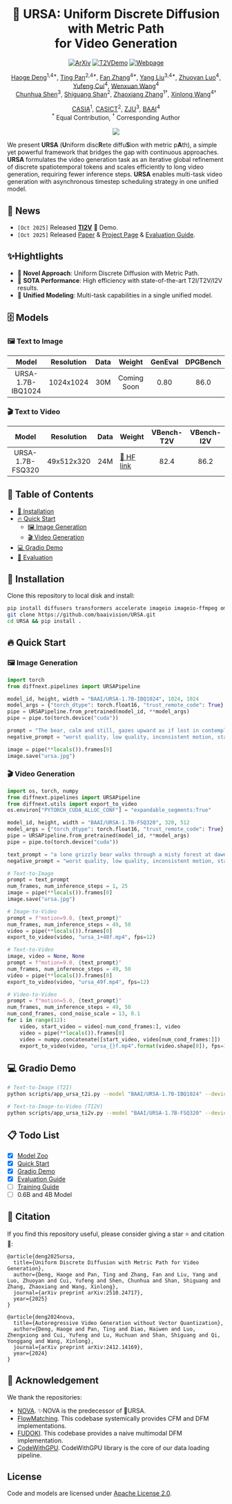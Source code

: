 <div align="center">

<h1>🐻 URSA: Uniform Discrete Diffusion with Metric Path<br>for Video Generation</h1>

<p align="center">
<a href="https://arxiv.org/abs/2510.24717"><img src="https://img.shields.io/badge/ArXiv-2510.24717-%23840707.svg" alt="ArXiv"></a>
<a href="https://huggingface.co/spaces/BAAI/nova-d48w1024-osp480"><img src="https://img.shields.io/badge/🤗 Demo-TI2V-%26840707.svg" alt="T2VDemo"></a>
<a href="http://bitterdhg.github.io/URSA_page"><img src="https://img.shields.io/badge/Webpage-URSA-%237CB4F7.svg" alt="Webpage"></a>
</p>

<p align="center">

[Haoge Deng](https://scholar.google.com/citations?user=S2sbvjgAAAAJ&hl)<sup>1,4*</sup>, [Ting Pan](https://scholar.google.com/citations?&user=qQv6YbsAAAAJ)<sup>2,4*</sup>, [Fan Zhang](https://scholar.google.com/citations?user=VsJ39HMAAAAJ)<sup>4*</sup>, [Yang Liu](https://scholar.google.com/citations?user=9JcQ2hwAAAAJ&hl)<sup>3,4*</sup>, [Zhuoyan Luo](https://scholar.google.com/citations?user=mKQhEsIAAAAJ&hl)<sup>4</sup>, [Yufeng Cui](https://scholar.google.com/citations?user=5Ydha2EAAAAJ&hl)<sup>4</sup>, [Wenxuan Wang](https://scholar.google.com/citations?user=75OyC-oAAAAJ&hl)<sup>4</sup><br>
[Chunhua Shen](https://scholar.google.com/citations?user=Ljk2BvIAAAAJ&hl)<sup>3</sup>, [Shiguang Shan](https://scholar.google.com/citations?user=Vkzd7MIAAAAJ&hl)<sup>2</sup>, [Zhaoxiang Zhang](https://scholar.google.com/citations?user=qxWfV6cAAAAJ&hl)<sup>1†</sup>, [Xinlong Wang](https://scholar.google.com/citations?user=DPz0DjYAAAAJ&hl)<sup>4†</sup><br>

[CASIA](http://english.ia.cas.cn)<sup>1</sup>, [CASICT](http://english.ict.cas.cn)<sup>2</sup>, [ZJU](https://www.zju.edu.cn/english)<sup>3</sup>, [BAAI](https://www.baai.ac.cn/en)<sup>4</sup><br>
<sup>*</sup> Equal Contribution, <sup>†</sup> Corresponding Author
<br><br><image src="assets/model_overview.jpg"/>
</div>

We present **URSA** (**U**niform disc**R**ete diffu**S**ion with metric p**A**th), a simple yet powerful framework that bridges the gap with continuous approaches. **URSA** formulates the video generation task as an iterative global refinement of discrete spatiotemporal tokens and scales efficiently to long video generation, requiring fewer inference steps. **URSA** enables multi-task video generation with asynchronous timestep scheduling strategy in one unified model.

## 🚀 News
- ```[Oct 2025]``` Released <a href="https://huggingface.co/spaces/BAAI/nova-d48w1024-osp480"><b>TI2V</b></a> 🤗 Demo.
- ```[Oct 2025]``` Released [Paper](https://arxiv.org/abs/2510.24717) & [Project Page](http://bitterdhg.github.io/URSA_page) & [Evaluation Guide](./docs/evaluation.md).

## ✨Hightlights

- 🥇 **Novel Approach**: Uniform Discrete Diffusion with Metric Path.
- 🥈 **SOTA Performance**: High efficiency with state-of-the-art T2I/T2V/I2V results.
- 🥉 **Unified Modeling**: Multi-task capabilities in a single unified model.

## 🗄️ Models

### 🖼️ Text to Image

| Model | Resolution | Data | Weight | GenEval | DPGBench |
|:-----:|:----------:|:----:|:------:|:-------:|:--------:|
| URSA-1.7B-IBQ1024 | 1024x1024 | 30M | Coming Soon | 0.80 | 86.0 |

### 🎬 Text to Video

| Model | Resolution | Data | Weight | VBench-T2V | VBench-I2V |
|:-----:|:----------:|:----:|:-------|:----------:|:----------:|
| URSA-1.7B-FSQ320 | 49x512x320 | 24M | [🤗 HF link](https://huggingface.co/BAAI/URSA-1.7B-FSQ320) | 82.4 | 86.2 |

## 📖 Table of Contents
- [🔧 Installation](#installation)
- [🔥 Quick Start](#quick-start)
  - [🖼️ Image Generation](#quickstart-image-generation)
  - [🎬 Video Generation](#quickstart-video-generation)
- [💻 Gradio Demo](#gradio-demo)
- [💯 Evaluation](./docs/evaluation.md)

## 🔧 Installation
<a id="installation"></a>

Clone this repository to local disk and install:
```bash
pip install diffusers transformers accelerate imageio imageio-ffmpeg omegaconf wandb
git clone https://github.com/baaivision/URSA.git
cd URSA && pip install .
```

## 🔥 Quick Start
<a id="quick-start"></a>

### 🖼️ Image Generation
<a id="quickstart-image-generation"></a>

```python
import torch
from diffnext.pipelines import URSAPipeline

model_id, height, width = "BAAI/URSA-1.7B-IBQ1024", 1024, 1024
model_args = {"torch_dtype": torch.float16, "trust_remote_code": True}
pipe = URSAPipeline.from_pretrained(model_id, **model_args)
pipe = pipe.to(torch.device("cuda"))

prompt = "The bear, calm and still, gazes upward as if lost in contemplation of the cosmos."
negative_prompt = "worst quality, low quality, inconsistent motion, static, still, blurry, jittery, distorted, ugly"

image = pipe(**locals()).frames[0]
image.save("ursa.jpg")
```

### 🎬 Video Generation
<a id="quickstart-video-generation"></a>

```python
import os, torch, numpy
from diffnext.pipelines import URSAPipeline
from diffnext.utils import export_to_video
os.environ["PYTORCH_CUDA_ALLOC_CONF"] = "expandable_segments:True"

model_id, height, width = "BAAI/URSA-1.7B-FSQ320", 320, 512
model_args = {"torch_dtype": torch.float16, "trust_remote_code": True}
pipe = URSAPipeline.from_pretrained(model_id, **model_args)
pipe = pipe.to(torch.device("cuda"))

text_prompt = "a lone grizzly bear walks through a misty forest at dawn, sunlight catching its fur."
negative_prompt = "worst quality, low quality, inconsistent motion, static, still, blurry, jittery, distorted, ugly"

# Text-to-Image
prompt = text_prompt
num_frames, num_inference_steps = 1, 25
image = pipe(**locals()).frames[0]
image.save("ursa.jpg")

# Image-to-Video
prompt = f"motion=9.0, {text_prompt}"
num_frames, num_inference_steps = 49, 50
video = pipe(**locals()).frames[0]
export_to_video(video, "ursa_1+48f.mp4", fps=12)

# Text-to-Video
image, video = None, None
prompt = f"motion=9.0, {text_prompt}"
num_frames, num_inference_steps = 49, 50
video = pipe(**locals()).frames[0]
export_to_video(video, "ursa_49f.mp4", fps=12)

# Video-to-Video
prompt = f"motion=5.0, {text_prompt}"
num_frames, num_inference_steps = 49, 50
num_cond_frames, cond_noise_scale = 13, 0.1
for i in range(12):
    video, start_video = video[-num_cond_frames:], video
    video = pipe(**locals()).frames[0]
    video = numpy.concatenate([start_video, video[num_cond_frames:]])
    export_to_video(video, "ursa_{}f.mp4".format(video.shape[0]), fps=12)
```

## 💻 Gradio Demo
<a id="gradio-demo"></a>

```bash
# Text-to-Image (T2I)
python scripts/app_ursa_t2i.py --model "BAAI/URSA-1.7B-IBQ1024" --device 0

# Text-to-Image-to-Video (TI2V)
python scripts/app_ursa_ti2v.py --model "BAAI/URSA-1.7B-FSQ320" --device 0
```

## 📋 Todo List
- [X] [Model Zoo](#model-zoo)
- [X] [Quick Start](#quick-start)
- [X] [Gradio Demo](#gradio-demo)
- [X] [Evaluation Guide](./docs/evaluation.md)
- [ ] [Training Guide](./docs/training.md)
- [ ] 0.6B and 4B Model

## 📖 Citation
If you find this repository useful, please consider giving a star ⭐ and citation 🦖:
```
@article{deng2025ursa,
  title={Uniform Discrete Diffusion with Metric Path for Video Generation},
  author={Deng, Haoge and Pan, Ting and Zhang, Fan and Liu, Yang and Luo, Zhuoyan and Cui, Yufeng and Shen, Chunhua and Shan, Shiguang and Zhang, Zhaoxiang and Wang, Xinlong},
  journal={arXiv preprint arXiv:2510.24717},
  year={2025}
}
```
```
@article{deng2024nova,
  title={Autoregressive Video Generation without Vector Quantization},
  author={Deng, Haoge and Pan, Ting and Diao, Haiwen and Luo, Zhengxiong and Cui, Yufeng and Lu, Huchuan and Shan, Shiguang and Qi, Yonggang and Wang, Xinlong},
  journal={arXiv preprint arXiv:2412.14169},
  year={2024}
}
```

## 🤗 Acknowledgement

We thank the repositories: 
- [NOVA](https://github.com/baaivision/NOVA). ✨NOVA is the predecessor of 🐻URSA.
- [FlowMatching](https://github.com/facebookresearch/flow_matching). This codebase systemically provides CFM and DFM implementations.
- [FUDOKI](https://github.com/fudoki-hku/FUDOKI). This codebase provides a naive multimodal DFM implementation.
- [CodeWithGPU](https://github.com/seetacloud/codewithgpu). CodeWithGPU library is the core of our data loading pipeline.

## License
Code and models are licensed under [Apache License 2.0](LICENSE).

